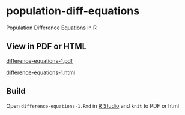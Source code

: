 # population-diff-equations
Population Difference Equations in R

## View in PDF or HTML
[difference-equations-1.pdf](difference-equations-1.pdf)

[difference-equations-1.html](https://rawgit.com/FrankHassanabad/population-diff-equations/master/difference-equations-1.html)

## Build
Open `difference-equations-1.Rmd` in [R Studio](https://www.rstudio.com/) and `knit` to PDF or html
